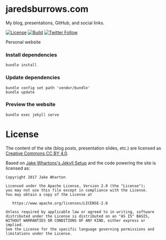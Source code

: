 # jaredsburrows.com

My blog, presentations, GitHub, and social links.

[![License](https://img.shields.io/badge/License-Apache%202.0-blue.svg)](https://www.apache.org/licenses/LICENSE-2.0)
[![Build](https://github.com/jaredsburrows/jaredsburrows.com/workflows/build/badge.svg)](https://github.com/jaredsburrows/jaredsburrows.com/actions)
[![Twitter Follow](https://img.shields.io/twitter/follow/jaredsburrows.svg?style=social)](https://twitter.com/jaredsburrows)

Personal website

### Install dependencies

```
bundle install
```

### Update dependencies

```
bundle config set path 'vendor/bundle'
bundle update
```

### Preview the website

```
bundle exec jekyll serve
```

License
=======

The content of the site (blog posts, presentation slides, etc.) are licensed as [Creative Commons CC BY 4.0](https://creativecommons.org/licenses/by/4.0/legalcode).

Based on [Jake Whartons's Jekyll Setup](https://www.github.com/jakewharton/jakewharton.com) and the code powering the site is licensed as:

```
Copyright 2017 Jake Wharton

Licensed under the Apache License, Version 2.0 (the "License");
you may not use this file except in compliance with the License.
You may obtain a copy of the License at

   https://www.apache.org/licenses/LICENSE-2.0

Unless required by applicable law or agreed to in writing, software
distributed under the License is distributed on an "AS IS" BASIS,
WITHOUT WARRANTIES OR CONDITIONS OF ANY KIND, either express or implied.
See the License for the specific language governing permissions and
limitations under the License.
```
